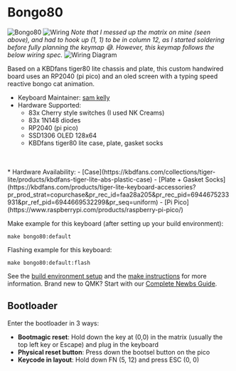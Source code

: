 # Bongo80

![Bongo80](https://i.imgur.com/bL6ZGjV.jpg?1)
![Wiring](https://i.imgur.com/iivkFWs.jpg)
*Note that I messed up the matrix on mine (seen above), and had to hook up (1, 1) to be in column 12, as I started soldering before fully planning the keymap 😅. However, this keymap follows the below wiring spec.*
![Wiring Diagram](https://i.imgur.com/d7epIFM.png)

Based on a KBDfans tiger80 lite chassis and plate, this custom handwired board uses an RP2040 (pi pico) and an oled screen with a typing speed reactive bongo cat animation.

* Keyboard Maintainer: [sam kelly](https://github.com/samkellu)
* Hardware Supported: 
    - 83x Cherry style switches (I used NK Creams)
    - 83x 1N148 diodes
    - RP2040 (pi pico)
    - SSD1306 OLED 128x64
    - KBDfans tiger80 lite case, plate, gasket socks
<br>
<br>
* Hardware Availability: 
    - [Case](https://kbdfans.com/collections/tiger-lite/products/kbdfans-tiger-lite-abs-plastic-case)
    - [Plate + Gasket Socks](https://kbdfans.com/products/tiger-lite-keyboard-accessories?pr_prod_strat=copurchase&pr_rec_id=faa28a205&pr_rec_pid=6944675233931&pr_ref_pid=6944669532299&pr_seq=uniform)
    - [Pi Pico](https://www.raspberrypi.com/products/raspberry-pi-pico/)

Make example for this keyboard (after setting up your build environment):

    make bongo80:default

Flashing example for this keyboard:

    make bongo80:default:flash

See the [build environment setup](https://docs.qmk.fm/#/getting_started_build_tools) and the [make instructions](https://docs.qmk.fm/#/getting_started_make_guide) for more information. Brand new to QMK? Start with our [Complete Newbs Guide](https://docs.qmk.fm/#/newbs).

## Bootloader

Enter the bootloader in 3 ways:

* **Bootmagic reset**: Hold down the key at (0,0) in the matrix (usually the top left key or Escape) and plug in the keyboard
* **Physical reset button**: Press down the bootsel button on the pico
* **Keycode in layout**: Hold down FN (5, 12) and press ESC (0, 0)
